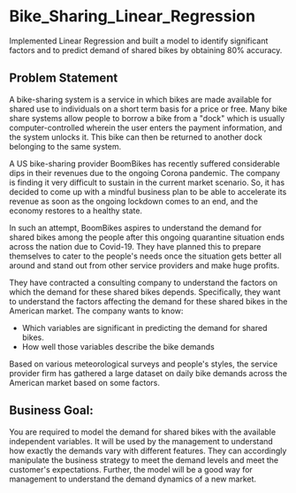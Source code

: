 # Bike_Sharing_Linear_Regression
Implemented Linear Regression and built a model to identify significant factors and to predict demand of shared bikes by obtaining 80% accuracy.


## Problem Statement
   A bike-sharing system is a service in which bikes are made available for shared use to individuals on a short term basis for a price or free. Many bike share systems allow people to borrow a bike from a "dock" which is usually computer-controlled wherein the user enters the payment information, and the system unlocks it. This bike can then be returned to another dock belonging to the same system.


   A US bike-sharing provider BoomBikes has recently suffered considerable dips in their revenues due to the ongoing Corona pandemic. The company is finding it very difficult to sustain in the current market scenario. So, it has decided to come up with a mindful business plan to be able to accelerate its revenue as soon as the ongoing lockdown comes to an end, and the economy restores to a healthy state. 


   In such an attempt, BoomBikes aspires to understand the demand for shared bikes among the people after this ongoing quarantine situation ends across the nation due to Covid-19. They have planned this to prepare themselves to cater to the people's needs once the situation gets better all around and stand out from other service providers and make huge profits.


   They have contracted a consulting company to understand the factors on which the demand for these shared bikes depends. Specifically, they want to understand the factors affecting the demand for these shared bikes in the American market. The company wants to know:

   - Which variables are significant in predicting the demand for shared bikes.
   - How well those variables describe the bike demands
   
Based on various meteorological surveys and people's styles, the service provider firm has gathered a large dataset on daily  bike demands across the American market based on some factors. 


## Business Goal:
   You are required to model the demand for shared bikes with the available independent variables. It will be used by the management to understand how exactly the demands vary with different features. They can accordingly manipulate the business strategy to meet the demand levels and meet the customer's expectations. Further, the model will be a good way for management to understand the demand dynamics of a new market.
